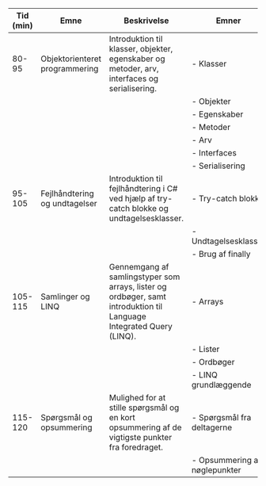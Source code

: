 | Tid (min) | Emne                                  | Beskrivelse                                                                                                        | Emner                                                                                   |
|-----------|---------------------------------------|--------------------------------------------------------------------------------------------------------------------|-----------------------------------------------------------------------------------------|
| 80-95     | Objektorienteret programmering        | Introduktion til klasser, objekter, egenskaber og metoder, arv, interfaces og serialisering.                        | - Klasser                                                                               |
|           |                                       |                                                                                                                    | - Objekter                                                                              |
|           |                                       |                                                                                                                    | - Egenskaber                                                                            |
|           |                                       |                                                                                                                    | - Metoder                                                                               |
|           |                                       |                                                                                                                    | - Arv                                                                                   |
|           |                                       |                                                                                                                    | - Interfaces                                                                            |
|           |                                       |                                                                                                                    | - Serialisering                                                                         |
| 95-105    | Fejlhåndtering og undtagelser         | Introduktion til fejlhåndtering i C# ved hjælp af try-catch blokke og undtagelsesklasser.                           | - Try-catch blokke                                                                      |
|           |                                       |                                                                                                                    | - Undtagelsesklasser                                                                    |
|           |                                       |                                                                                                                    | - Brug af finally                                                                       |
| 105-115   | Samlinger og LINQ                     | Gennemgang af samlingstyper som arrays, lister og ordbøger, samt introduktion til Language Integrated Query (LINQ).| - Arrays                                                                                |
|           |                                       |                                                                                                                    | - Lister                                                                                |
|           |                                       |                                                                                                                    | - Ordbøger                                                                              |
|           |                                       |                                                                                                                    | - LINQ grundlæggende                                                                    |
| 115-120   | Spørgsmål og opsummering              | Mulighed for at stille spørgsmål og en kort opsummering af de vigtigste punkter fra foredraget.                    | - Spørgsmål fra deltagerne                                                              |
|           |                                       |                                                                                                                    | - Opsummering af nøglepunkter                                                           |
